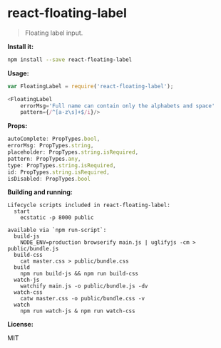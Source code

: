 # react-floating-label
> Floating label input.

__Install it:__

```sh
npm install --save react-floating-label
```

__Usage:__

```js
var FloatingLabel = require('react-floating-label');

<FloatingLabel
	errorMsg='Full name can contain only the alphabets and space'
	pattern={/^[a-z\s]+$/i}/>

```

__Props:__


```js
autoComplete: PropTypes.bool,
errorMsg: PropTypes.string,
placeholder: PropTypes.string.isRequired,
pattern: PropTypes.any,
type: PropTypes.string.isRequired,
id: PropTypes.string.isRequired,
isDisabled: PropTypes.bool
```

__Building and running:__

```
Lifecycle scripts included in react-floating-label:
  start
    ecstatic -p 8000 public

available via `npm run-script`:
  build-js
    NODE_ENV=production browserify main.js | uglifyjs -cm > public/bundle.js
  build-css
    cat master.css > public/bundle.css
  build
    npm run build-js && npm run build-css
  watch-js
    watchify main.js -o public/bundle.js -dv
  watch-css
    catw master.css -o public/bundle.css -v
  watch
    npm run watch-js & npm run watch-css
  ```
  
__License:__

MIT

